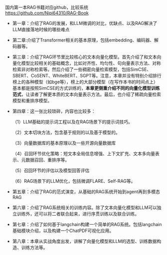 

国内第一本RAG书籍对应github，比较系统  https://github.com/Nipi64310/RAG-Book

- 第一章：介绍了RAG的发展，和LLM微调的对比，优缺点、以及RAG解决了LLM直接落地时候的哪些难点

- 第二章:介绍了Transformer相关的基本原理，包括embedding、编码器、解码器等。

- 第三章：介绍了RAG环节里比较核心的文本向量化模型。首先介绍了和文本向量化模型比较相关的基础概念，比如对齐性、均匀性、句向量表示方法、对称检索非对称检索等。然后介绍了一些稠密向量检索模型，包括SimCSE、SBERT、CoSENT、WhiteBERT、SGPT等。注意，本章并没有特别介绍排行榜上的各种模型（如bge等），榜上的大部分模型（在写作本书的时间点上）基本都是按照SimCSE的方式训练的，**本章更侧重介绍不同的向量化模型训练范式**，让读者了解更本质的文本向量表示方法。最后，也介绍了稀疏向量检索模型和重排序模型。

- 第四章：这一张比较琐碎，内容也比较多：

  （1）LLM基础的提示词工程以及在RAG场景下的提示词技巧。

  （2）文本切块方法，包含基于规则的以及基于模型的。

  （3）向量数据库的基本原理以及一些开源向量数据库

  （4）召回环节优化策略：短文本全局信息增强、上下文扩充、文本多向量表示、元数据召回、重排序等。

  （5）召回环节的评估以及模型回答评估

  （6）RAG场景下的LLM优化，包括微调FLARE、Self-RAG等。

- 第五章：介绍了RAG的范式演变，从基础的RAG系统开始到agent再到多模态RAG
- 第六章：介绍了RAG系统相关的训练内容。除了文本向量化模型和LLM可以独立训练外，还可以将二者联合起来，进行序贯训练以及联合训练。
- 第七章：介绍了如何基于langchain构建一个简单的RAG系统。包括langchain基础模块介绍，以及构建一个ChatPDF可视化应用。
- 第八章：本章从实战角度出发，讲解了向量化模型和LLM的选型、训练数据构造、训练方法等。







